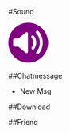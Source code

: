 #Sound

![sound settings logo](../img/settings/sound.png "Sound Settings")  

##Chatmessage
 - New Msg
 
##Download

##Friend


